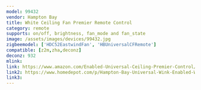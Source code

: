 ```yaml
---
model: 99432
vendor: Hampton Bay 
title: White Ceiling Fan Premier Remote Control
category: remote
supports: on/off, brightness, fan_mode and fan_state
image: /assets/images/devices/99432.jpg
zigbeemodel: ['HDC52EastwindFan', 'HBUniversalCFRemote']
compatible: [z2m,zha,deconz]
deconz: 932
mlink: 
link: https://www.amazon.com/Enabled-Universal-Ceiling-Premier-Control/dp/B077ZHDLY3
link2: https://www.homedepot.com/p/Hampton-Bay-Universal-Wink-Enabled-White-Ceiling-Fan-Premier-Remote-Control-99432/206591100
link3: 
---
```


